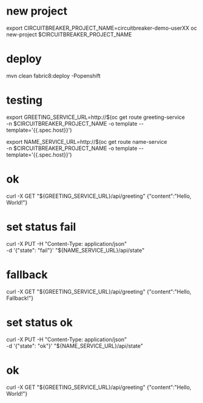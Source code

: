 # new project
export CIRCUITBREAKER_PROJECT_NAME=circuitbreaker-demo-userXX
oc new-project $CIRCUITBREAKER_PROJECT_NAME

# deploy
mvn clean fabric8:deploy -Popenshift

# testing
export GREETING_SERVICE_URL=http://$(oc get route greeting-service \
-n $CIRCUITBREAKER_PROJECT_NAME -o template --template='{{.spec.host}}')

export NAME_SERVICE_URL=http://$(oc get route name-service \
-n $CIRCUITBREAKER_PROJECT_NAME -o template --template='{{.spec.host}}')

# ok
curl -X GET "${GREETING_SERVICE_URL}/api/greeting"
{"content":"Hello, World!"}

# set status fail
curl -X PUT -H "Content-Type: application/json" \
-d '{"state": "fail"}' "${NAME_SERVICE_URL}/api/state"

# fallback
curl -X GET "${GREETING_SERVICE_URL}/api/greeting"
{"content":"Hello, Fallback!"}

# set status ok
curl -X PUT -H "Content-Type: application/json" \
-d '{"state": "ok"}' "${NAME_SERVICE_URL}/api/state"

# ok
curl -X GET "${GREETING_SERVICE_URL}/api/greeting"
{"content":"Hello, World!"}

